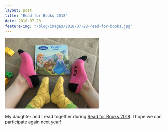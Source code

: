 ```yaml
---
layout: post
title: "Read for Books 2018"
date: 2018-07-28
feature-img: "/blog/images/2018-07-28-read-for-books.jpg"
---
```


<img src="/blog/images/2018-07-28-read-for-books.jpg" width="300">

My daughter and I read together during [Read for Books 2018](http://www.nationalreadingmovement.sg/read-for-books/).  I hope we can participate again next year!

